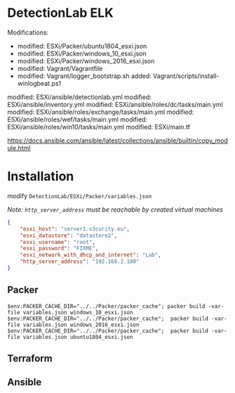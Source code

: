 # DetectionLab ELK

Modifications:

* modified:   ESXi/Packer/ubuntu1804_esxi.json
* modified:   ESXi/Packer/windows_10_esxi.json
* modified:   ESXi/Packer/windows_2016_esxi.json
* modified:   Vagrant/Vagrantfile
* modified:   Vagrant/logger_bootstrap.sh
added:      Vagrant/scripts/install-winlogbeat.ps1

modified:   ESXi/ansible/detectionlab.yml
modified:   ESXi/ansible/inventory.yml
modified:   ESXi/ansible/roles/dc/tasks/main.yml
modified:   ESXi/ansible/roles/exchange/tasks/main.yml
modified:   ESXi/ansible/roles/wef/tasks/main.yml
modified:   ESXi/ansible/roles/win10/tasks/main.yml
modified:   ESXi/main.tf

https://docs.ansible.com/ansible/latest/collections/ansible/builtin/copy_module.html

# Installation

modify `DetectionLab/ESXi/Packer/variables.json`

*Note: `http_server_address` must be reachable by created virtual machines*

```json
{
    "esxi_host": "server1.s3curity.eu",
    "esxi_datastore": "datastore2",
    "esxi_username": "root",
    "esxi_password": "FIXME",
    "esxi_network_with_dhcp_and_internet": "Lab",
    "http_server_address": "192.168.2.100"
}
```


## Packer

`$env:PACKER_CACHE_DIR="../../Packer/packer_cache"; packer build -var-file variables.json windows_10_esxi.json`
`$env:PACKER_CACHE_DIR="../../Packer/packer_cache";  packer build -var-file variables.json windows_2016_esxi.json`
`$env:PACKER_CACHE_DIR="../../Packer/packer_cache";  packer build -var-file variables.json ubuntu1804_esxi.json`

## Terraform


## Ansible